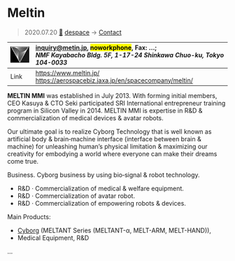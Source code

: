 # Meltin
> 2020.07.20 [🚀](../index/index.md) [despace](index.md) → [Contact](contact.md)

|[![](f/contact/m/meltin_logo1_thumb.jpg)](f/contact/m/meltin_logo1.png)|<inquiry@metin.jp>, <mark>noworkphone</mark>, Fax: …;<br> *NMF Kayabacho Bldg. 5F, 1-17-24 Shinkawa Chuo-ku, Tokyo 104-0033*|
|:--|:--|
|Link|<https://www.meltin.jp/><br> <https://aerospacebiz.jaxa.jp/en/spacecompany/meltin/>|

**MELTIN MMI** was established in July 2013. With forming initial members, CEO Kasuya & CTO Seki participated SRI International entrepreneur training program in Silicon Valley in 2014. MELTIN MMI is expertise in R&D & commercialization of medical devices & avatar robots.

Our ultimate goal is to realize Cyborg Technology that is well known as artificial body & brain‑machine interface (interface between brain & machine) for unleashing human’s physical limitation & maximizing our creativity for embodying a world where everyone can make their dreams come true.

Business. Cyborg business by using bio‑signal & robot technology.
   - R&D · Commercialization of medical & welfare equipment.
   - R&D · Commercialization of avatar robot.
   - R&D · Commercialization of empowering robots & devices.

Main Products:

   - [Cyborg](robotics.md) (MELTANT Series (MELTANT-α, MELT-ARM, MELT-HAND)),
   - Medical Equipment, R&D

<p style="page-break-after:always"> </p>

…

